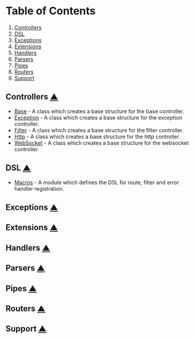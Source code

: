 # Table of Contents

1. [Controllers](#controllers-)
2. [DSL](#dsl-)
3. [Exceptions](#exceptions-)
4. [Extensions](#extensions-)
5. [Handlers](#handlers-)
6. [Parsers](#parsers-)
7. [Pipes](#pipes-)
8. [Routers](#routers-)
9. [Support](#support-)

## Controllers [▲](#table-of-contents)

- [Base](https://github.com/grip-framework/grip/blob/master/docs/controllers/base.md) - A class which creates a base structure for the base controller.
- [Exception](https://github.com/grip-framework/grip/blob/master/docs/controllers/exception.md)  - A class which creates a base structure for the exception controller.
- [Filter](https://github.com/grip-framework/grip/blob/master/docs/controllers/filter.md) - A class which creates a base structure for the filter controller.
- [Http](https://github.com/grip-framework/grip/blob/master/docs/controllers/http.md) - A class which creates a base structure for the http controller.
- [WebSocket](https://github.com/grip-framework/grip/blob/master/docs/controllers/websocket.md) - A class which creates a base structure for the websocket controller.

## DSL [▲](#table-of-contents)

- [Macros](https://github.com/grip-framework/grip/blob/master/docs/dsl/macros.md) - A module which defines the DSL for route, filter and error handler registration.

## Exceptions [▲](#table-of-contents)

## Extensions [▲](#table-of-contents)

## Handlers [▲](#table-of-contents)

## Parsers [▲](#table-of-contents)

## Pipes [▲](#table-of-contents)

## Routers [▲](#table-of-contents)

## Support [▲](#table-of-contents)